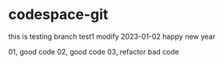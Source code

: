 # codespace-git
this is testing branch
test1 modify
2023-01-02 happy new year

01, good code
02, good code
03, refactor bad code